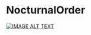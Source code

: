 # NocturnalOrder


[![IMAGE ALT TEXT](http://img.youtube.com/vi/2-Kw9jR3h6Q/0.jpg)](http://www.youtube.com/watch?v=2-Kw9jR3h6Q "Nocturnal Order: A Medieval RPG Developed In Unity")
